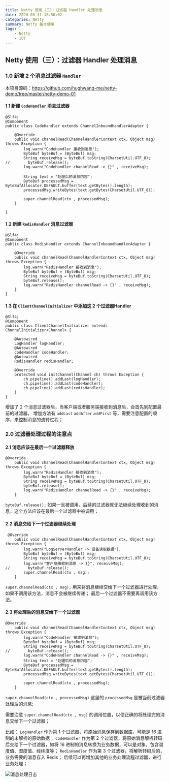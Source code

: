 ```yaml
---
title: Netty 使用（三）：过滤器 Handler 处理消息
date: 2020-08-31 18:50:02
categories: Netty
summary: Netty 基本使用
tags:
    - Netty
    - IOT
---
```


## Netty 使用（三）：过滤器 Handler 处理消息

### 1.0 新增 2 个消息过滤器 `Handler`

 本项目源码：https://github.com/hughwang-me/netty-demo/tree/master/netty-demo-01

#### 1.1 新建 `CodeHandler` 消息过滤器
```
@Slf4j
@Component
public class CodeHandler extends ChannelInboundHandlerAdapter {

    @Override
    public void channelRead(ChannelHandlerContext ctx, Object msg) throws Exception {
        log.warn("CodeHandler 接收到消息");
        ByteBuf byteBuf = (ByteBuf) msg;
        String receiveMsg = byteBuf.toString(CharsetUtil.UTF_8);
//        byteBuf.release();
        log.warn("CodeHandler channelRead -> {}" , receiveMsg);

        String text = "处理后的消息内容";
        ByteBuf processedMsg = ByteBufAllocator.DEFAULT.buffer(text.getBytes().length);
        processedMsg.writeBytes(text.getBytes(CharsetUtil.UTF_8));

        super.channelRead(ctx , processedMsg);
    }

}
``` 

#### 1.2 新建 `RedisHandler` 消息过滤器
```
@Slf4j
@Component
public class RedisHandler extends ChannelInboundHandlerAdapter {

    @Override
    public void channelRead(ChannelHandlerContext ctx, Object msg) throws Exception {
        log.warn("RedisHandler 接收到消息");
        ByteBuf byteBuf = (ByteBuf) msg;
        String receiveMsg = byteBuf.toString(CharsetUtil.UTF_8);
        byteBuf.release();
        log.warn("RedisHandler channelRead -> {}" , receiveMsg);
    }
}

``` 

#### 1.3 在 `ClientChannelInitializer` 中添加这 2 个过滤器Handler
```
@Slf4j
@Component
public class ClientChannelInitializer extends ChannelInitializer<Channel> {

    @Autowired
    LogHandler logHandler;
    @Autowired
    CodeHandler codeHandler;
    @Autowired
    RedisHandler redisHandler;

    @Override
    protected void initChannel(Channel ch) throws Exception {
        ch.pipeline().addLast(logHandler);
        ch.pipeline().addLast(codeHandler);
        ch.pipeline().addLast(redisHandler);
    }
}

``` 

增加了 2 个消息过滤器后，当客户端或者服务端接收到消息后，会首先到配置最前的过滤器。
增加方法有 `addLast` `addAfter` `addFirst` 等，需要注意配置的顺序，来控制消息的流转过程；


### 2.0 过滤器处理过程的注意点

#### 2.1 消息应该在最后一个过滤器释放

```
@Override
    public void channelRead(ChannelHandlerContext ctx, Object msg) throws Exception {
        log.warn("RedisHandler 接收到消息");
        ByteBuf byteBuf = (ByteBuf) msg;
        String receiveMsg = byteBuf.toString(CharsetUtil.UTF_8);
        byteBuf.release();
        log.warn("RedisHandler channelRead -> {}" , receiveMsg);
    }
```

`byteBuf.release();` 如果一旦被调用，后续的过滤器就无法继续处理收到的消息，这个方法应该在最后一个过滤器中被调用；
 
#### 2.2 消息交给下一个过滤器继续处理

```
 @Override
    public void channelRead(ChannelHandlerContext ctx, Object msg) throws Exception {
        log.warn("LogServerHandler -> 设备读取数据");
        ByteBuf byteBuf = (ByteBuf) msg;
        String receiveMsg = byteBuf.toString(CharsetUtil.UTF_8);
        log.warn("客户端接收到消息 -> {}", receiveMsg);
//        byteBuf.release(); 
        super.channelRead(ctx , msg);
    }
```

`super.channelRead(ctx , msg);` 用来将消息继续交给下一个过滤器进行处理，如果不调用该方法，消息不会被继续传递；
最后一个过滤器不需要再调用该方法。

#### 2.3 将处理后的消息交给下一个过滤器

```
@Override
    public void channelRead(ChannelHandlerContext ctx, Object msg) throws Exception {
        log.warn("CodeHandler 接收到消息");
        ByteBuf byteBuf = (ByteBuf) msg;
        String receiveMsg = byteBuf.toString(CharsetUtil.UTF_8);
//        byteBuf.release();
        log.warn("CodeHandler channelRead -> {}" , receiveMsg); 
        String text = "处理后的消息内容";
        ByteBuf processedMsg = ByteBufAllocator.DEFAULT.buffer(text.getBytes().length);
        processedMsg.writeBytes(text.getBytes(CharsetUtil.UTF_8));

        super.channelRead(ctx , processedMsg);
    }
```

`super.channelRead(ctx , processedMsg)` 这里的 `processedMsg` 是被当前过滤器处理后的消息;

需要注意 `super.channelRead(ctx , msg)` 的调用位置，以便正确的将处理完的消息交给下一个过滤器；

比如： 
`LogHandler` 作为第 1 个过滤器，将原始消息保存到数据库，可能是 16 进制的未解析的原始数据；
`CodeHandler` 作为第 2 个过滤器，将原始消息解析转码后交给下一个过滤器，如将 16 进制的消息转换为业务数据，可以是对象，包含温度值、湿度值、经纬度等；
`RedisHandler` 作为第 3 个过滤器，将解析转码后的，业务需要的消息存入 Redis；
后续可以再增加其他的业务处理流程过滤器，进行业务处理；

![消息处理日志](https://uwjx-production-public-read.oss-cn-hangzhou.aliyuncs.com/huan.uwjx.com/2020-08-31/20200831-6.png)
